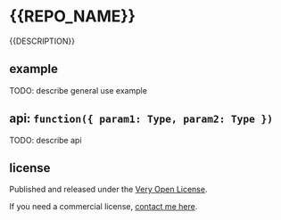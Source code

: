# {{REPO_NAME}}

{{DESCRIPTION}}

## example

TODO: describe general use example

## api: `function({ param1: Type, param2: Type })`

TODO: describe api

## license

Published and released under the [Very Open License](http://veryopenlicense.com).

If you need a commercial license, [contact me here]().
